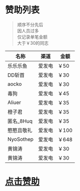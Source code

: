 # 赞助列表

>顺序不分先后   
>因人员过多    
>仅记录单笔金额    
>大于￥30的同志    

名称  | 渠道  |  金额  
------------- | -------------  | -------------   
| 乐乐乐鱼  | 爱发电 | ￥50 |
| DD斩首  | 爱发电 | ￥30 | 
| aocko  | 爱发电 | ￥30 | 
| 毒狗 | 爱发电 | ￥45 | 
| Aliuer | 爱发电 | ￥35 | 
| 橙子君 | 爱发电 | ￥35 | 
| 匿名_8Huq | 爱发电 | ￥35 | 
| 憨憨且敬礼 | 爱发电 | ￥100 | 
| NyoSothep | 爱发电 | ￥648 | 
| 黄锦涛 | 爱发电 | ￥30 | 
| 黄锦涛 | 爱发电 | ￥30 | 

# [点击赞助](https://afdian.net/a/ningmengchongshui)